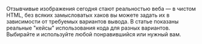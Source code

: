 Отзывчивые изображения сегодня стают реальностью веба — в чистом HTML, без всяких замысловатых хаков вы можете задать их в зависимости от требуемых вариантов вывода. В статье показаны реальные "кейсы" использования кода для разных вариантов. Выбирайте и используйте любой понравившийся или нужный вам.
